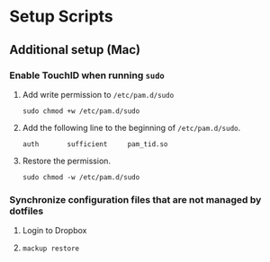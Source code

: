 # Setup Scripts

## Additional setup (Mac)

### Enable TouchID when running `sudo`

1. Add write permission to `/etc/pam.d/sudo`

    ```shell
    sudo chmod +w /etc/pam.d/sudo
    ```

1. Add the following line to the beginning of `/etc/pam.d/sudo`.

    ```text
    auth       sufficient     pam_tid.so
    ```

1. Restore the permission.

    ```shell
    sudo chmod -w /etc/pam.d/sudo
    ```

### Synchronize configuration files that are not managed by dotfiles

1. Login to Dropbox

1. `mackup restore`
